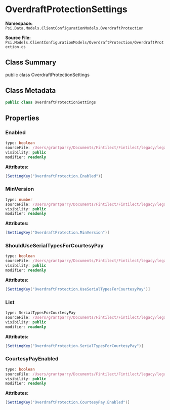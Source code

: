 # OverdraftProtectionSettings

**Namespace:** `Psi.Data.Models.ClientConfigurationModels.OverdraftProtection`

**Source File:** `Psi.Models.ClientConfigurationModels/OverdraftProtection/OverdraftProtection.cs`

## Class Summary

public class OverdraftProtectionSettings

## Class Metadata

```typescript
public class OverdraftProtectionSettings
```

## Properties

### Enabled

```typescript
type: boolean
sourceFile: /Users/grantparry/Documents/Fintilect/Fintilect/legacy/legacy-apis/Psi.Models.ClientConfigurationModels/OverdraftProtection/OverdraftProtection.cs
visibility: public
modifier: readonly
```

**Attributes:**
```csharp
[SettingKey("OverdraftProtection.Enabled")]
```

### MinVersion

```typescript
type: number
sourceFile: /Users/grantparry/Documents/Fintilect/Fintilect/legacy/legacy-apis/Psi.Models.ClientConfigurationModels/OverdraftProtection/OverdraftProtection.cs
visibility: public
modifier: readonly
```

**Attributes:**
```csharp
[SettingKey("OverdraftProtection.MinVersion")]
```

### ShouldUseSerialTypesForCourtesyPay

```typescript
type: boolean
sourceFile: /Users/grantparry/Documents/Fintilect/Fintilect/legacy/legacy-apis/Psi.Models.ClientConfigurationModels/OverdraftProtection/OverdraftProtection.cs
visibility: public
modifier: readonly
```

**Attributes:**
```csharp
[SettingKey("OverdraftProtection.UseSerialTypesForCourtesyPay")]
```

### List

```typescript
type: SerialTypesForCourtesyPay
sourceFile: /Users/grantparry/Documents/Fintilect/Fintilect/legacy/legacy-apis/Psi.Models.ClientConfigurationModels/OverdraftProtection/OverdraftProtection.cs
visibility: public
modifier: readonly
```

**Attributes:**
```csharp
[SettingKey("OverdraftProtection.SerialTypesForCourtesyPay")]
```

### CourtesyPayEnabled

```typescript
type: boolean
sourceFile: /Users/grantparry/Documents/Fintilect/Fintilect/legacy/legacy-apis/Psi.Models.ClientConfigurationModels/OverdraftProtection/OverdraftProtection.cs
visibility: public
modifier: readonly
```

**Attributes:**
```csharp
[SettingKey("OverdraftProtection.CourtesyPay.Enabled")]
```
